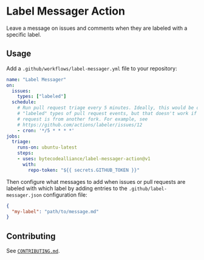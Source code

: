 # Label Messager Action

Leave a message on issues and comments when they are labeled with a specific
label.
## Usage

Add a `.github/workflows/label-messager.yml` file to your repository:

```yaml
name: "Label Messager"
on:
  issues:
    types: ["labeled"]
  schedule:
    # Run pull request triage every 5 minutes. Ideally, this would be on
    # "labeled" types of pull request events, but that doesn't work if the pull
    # request is from another fork. For example, see
    # https://github.com/actions/labeler/issues/12
    - cron: '*/5 * * * *'
jobs:
  triage:
    runs-on: ubuntu-latest
    steps:
    - uses: bytecodealliance/label-messager-action@v1
      with:
        repo-token: "${{ secrets.GITHUB_TOKEN }}"
```

Then configure what messages to add when issues or pull requests are labeled
with which label by adding entries to the `.github/label-messager.json`
configuration file:

```json
{
  "my-label": "path/to/message.md"
}
```

## Contributing

See [`CONTRIBUTING.md`](./CONTRIBUTING.md).
